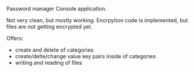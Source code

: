 Password manager Console application.

Not very clean, but mostly working. Encrpytion code is implemented, but files are not getting encrypted yet.

Offers:
- create and delete of categories
- create/delte/change value key pairs inside of categories
- writing and reading of files

